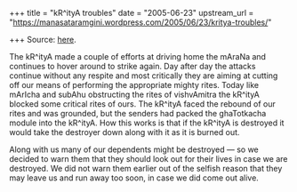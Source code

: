 +++
title = "kR^ityA troubles"
date = "2005-06-23"
upstream_url = "https://manasataramgini.wordpress.com/2005/06/23/kritya-troubles/"

+++
Source: [here](https://manasataramgini.wordpress.com/2005/06/23/kritya-troubles/).

The kR^ityA made a couple of efforts at driving home the mAraNa and
continues to hover around to strike again. Day after day the attacks
continue without any respite and most critically they are aiming at
cutting off our means of performing the appropriate mighty rites. Today
like mArIcha and subAhu obstructing the rites of vishvAmitra the kR^ityA
blocked some critical rites of ours. The kR^ityA faced the rebound of
our rites and was grounded, but the senders had packed the ghaTotkacha
module into the kR^ityA. How this works is that if the kR^ityA is
destroyed it would take the destroyer down along with it as it is burned
out.

Along with us many of our dependents might be destroyed — so we decided
to warn them that they should look out for their lives in case we are
destroyed. We did not warn them earlier out of the selfish reason that
they may leave us and run away too soon, in case we did come out alive.

